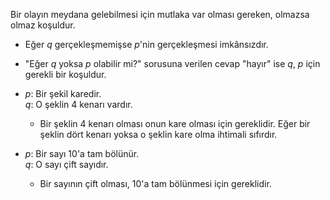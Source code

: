 Bir olayın meydana gelebilmesi için mutlaka var olması gereken, olmazsa olmaz koşuldur. <br>
- Eğer $q$ gerçekleşmemişse $p$'nin gerçekleşmesi imkânsızdır.
- "Eğer $q$ yoksa $p$ olabilir mi?" sorusuna verilen cevap "hayır" ise $q$, $p$ için gerekli bir koşuldur.


- $p$: Bir şekil karedir. <br>
  $q$: O şeklin 4 kenarı vardır.
	- Bir şeklin 4 kenarı olması onun kare olması için gereklidir. Eğer bir şeklin dört kenarı yoksa o şeklin kare olma ihtimali sıfırdır. 

- $p$: Bir sayı 10'a tam bölünür.<br>
  $q$: O sayı çift sayıdır.
	- Bir sayının çift olması, 10'a tam bölünmesi için gereklidir.
